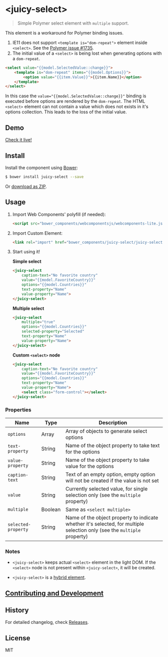 # &lt;juicy-select&gt;

> Simple Polymer select element with `multiple` support.

This element is a workaround for Polymer binding issues.

1. IE11 does not support `<template is="dom-repeat">` element inside `<select>`. See the [Polymer issue #1735](https://github.com/Polymer/polymer/issues/1735).
2. The initial value of a `<select>` is being lost when generating options with a `dom-repeat`.

```html
<select value="{{model.SelectedValue::change}}">
    <template is="dom-repeat" items="{{model.Options}}">
        <option value="{{item.Value}}">{{item.Name}}</option>
    </template>
</select>
```

In this case the `value="{{model.SelectedValue::change}}"` binding is executed before options are rendered by the `dom-repeat`.
The HTML `<select>` element can not contain a value which does not exists in it's options collection. This leads to the loss of the initial value.

## Demo

[Check it live!](http://juicy.github.io/juicy-select/)

## Install

Install the component using [Bower](http://bower.io/):

```sh
$ bower install juicy-select --save
```

Or [download as ZIP](https://github.com/Juicy/juicy-select/archive/master.zip).

## Usage

1. Import Web Components' polyfill (if needed):

    ```html
    <script src="bower_components/webcomponentsjs/webcomponents-lite.js"></script>
    ```

2. Import Custom Element:

    ```html
    <link rel="import" href="bower_components/juicy-select/juicy-select.html">
    ```

3. Start using it!

    **Simple select**

    ```html
    <juicy-select
        caption-text="No favorite country"
        value="{{model.FavoriteCountry}}"
        options="{{model.Countries}}"
        text-property="Name"
        value-property="Name">
    </juicy-select>
    ```

    **Multiple select**

    ```html
    <juicy-select
        multiple="true"
        options="{{model.Countries}}"
        selected-property="Selected"
        text-property="Name"
        value-property="Name">
    </juicy-select>
    ```

    **Custom `<select>` node**

    ```html
    <juicy-select
        caption-text="No favorite country"
        value="{{model.FavoriteCountry}}"
        options="{{model.Countries}}"
        text-property="Name"
        value-property="Name">
        <select class="form-control"></select>
    </juicy-select>
    ```

### Properties

Name                | Type    | Description
--------------------|---------|-----------------------------------------------------------------------------------------------------
`options`           | Array   | Array of objects to generate select options
`text-property`     | String  | Name of the object property to take text for the options
`value-property`    | String  | Name of the object property to take value for the options
`caption-text`      | String  | Text of an empty option, empty option will not be created if the value is not set
`value`             | String  | Currently selected value, for single selection only (see the `multiple` property)
`multiple`          | Boolean | Same as `<select multiple>`
`selected-property` | String  | Name of the object property to indicate whether it's selected, for multiple selection only (see the `multiple` property)

### Notes
- `<juicy-select>` keeps actual `<select>` element in the light DOM. If the `<select>` node is not present within `<juicy-select>`, it will be created.

- `<juicy-select>` is a [hybrid element](https://www.polymer-project.org/2.0/docs/devguide/hybrid-elements).

## [Contributing and Development](CONTRIBUTING.md)

## History

For detailed changelog, check [Releases](https://github.com/Juicy/juicy-select/releases).

## License

MIT
